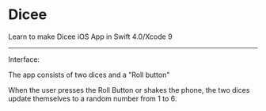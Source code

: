 # Dicee

Learn to make Dicee iOS App in Swift 4.0/Xcode 9
________________________________________________________
Interface:

The app consists of two dices and a "Roll button"

When the user presses the Roll Button or shakes the phone, the two dices update themselves to a 
random number from 1 to 6. 


